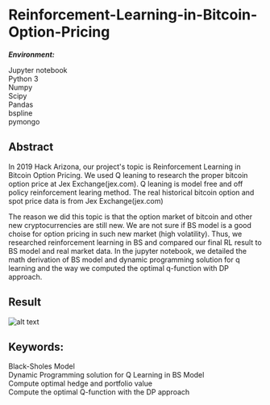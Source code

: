 # Reinforcement-Learning-in-Bitcoin-Option-Pricing <br>

***Environment:***

Jupyter notebook <br>
Python 3 <br>
Numpy <br>
Scipy <br>
Pandas <br>
bspline <br>
pymongo <br>

## Abstract <br>

In 2019 Hack Arizona, our project's topic is Reinforcement Learning in Bitcoin Option Pricing.  We used Q leaning to research the proper bitcoin option price at Jex Exchange(jex.com). Q leaning is model free and off policy reinforcement learing method. The real historical bitcoin option and spot price data is from Jex Exchange(jex.com) <br>

The reason we did this topic is that the option market of bitcoin and other new cryptocurrencies are still new. We are not sure if BS model is a good choise for option pricing in such new market (high volatility). Thus, we researched reinforcement learning in BS and compared our final RL result to BS model and real market data. In the jupyter notebook, we detailed the math derivation of BS model and dynamic programming solution for q learning and the way we computed the optimal q-function with DP approach. <br>

## Result


![alt text](https://github.com/HuaizheXu/Reinforcement-Learning-in-Bitcoin-Option-Pricing/blob/master/Result-RL-Bitcoin-Option.png)

## Keywords: <br>
 Black-Sholes Model <br>
 Dynamic Programming solution for Q Learning in BS Model <br>
 Compute optimal hedge and portfolio value <br>
 Compute the optimal Q-function with the DP approach <br>

